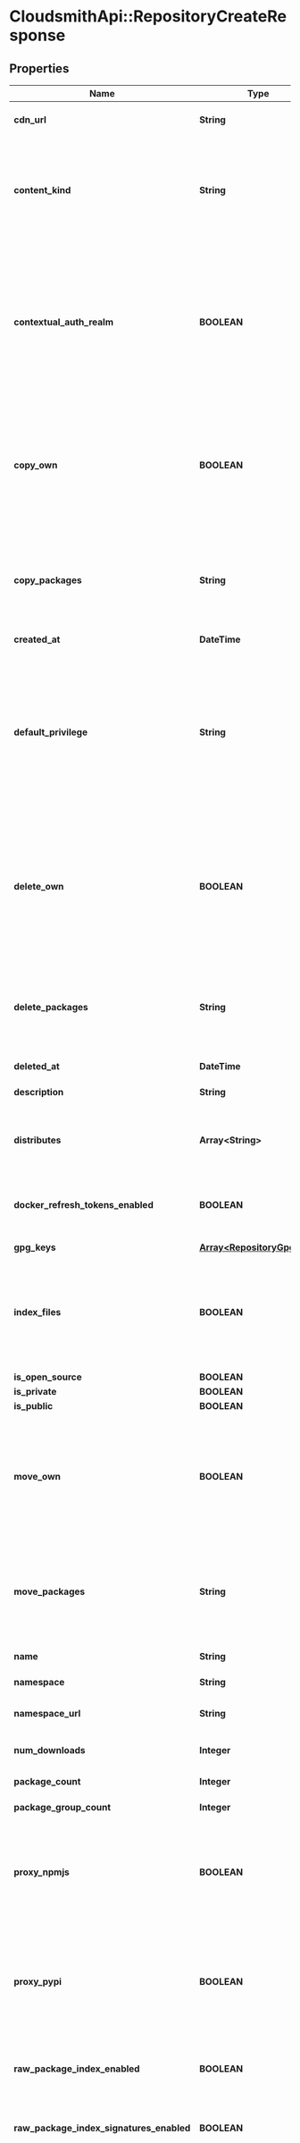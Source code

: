 # CloudsmithApi::RepositoryCreateResponse

## Properties
Name | Type | Description | Notes
------------ | ------------- | ------------- | -------------
**cdn_url** | **String** | Base URL from which packages and other artifacts are downloaded. | [optional] 
**content_kind** | **String** | The repository content kind determines whether this repository contains packages, or provides a distribution of packages from other repositories. You can only select the content kind at repository creation time. | [optional] [default to &#39;Standard&#39;]
**contextual_auth_realm** | **BOOLEAN** | If checked, missing credentials for this repository where basic authentication is required shall present an enriched value in the &#39;WWW-Authenticate&#39; header containing the namespace and repository. This can be useful for tooling such as SBT where the authentication realm is used to distinguish and disambiguate credentials. | [optional] 
**copy_own** | **BOOLEAN** | If checked, users can copy any of their own packages that they have uploaded, assuming that they still have write privilege for the repository. This takes precedence over privileges configured in the &#39;Access Controls&#39; section of the repository, and any inherited from the org. | [optional] 
**copy_packages** | **String** | This defines the minimum level of privilege required for a user to copy packages. Unless the package was uploaded by that user, in which the permission may be overridden by the user-specific copy setting. | [optional] [default to &#39;Read&#39;]
**created_at** | **DateTime** |  | [optional] 
**default_privilege** | **String** | This defines the default level of privilege that all of your organization members have for this repository. This does not include collaborators, but applies to any member of the org regardless of their own membership role (i.e. it applies to owners, managers and members). Be careful if setting this to admin, because any member will be able to change settings. | [optional] [default to &#39;None&#39;]
**delete_own** | **BOOLEAN** | If checked, users can delete any of their own packages that they have uploaded, assuming that they still have write privilege for the repository. This takes precedence over privileges configured in the &#39;Access Controls&#39; section of the repository, and any inherited from the org. | [optional] 
**delete_packages** | **String** | This defines the minimum level of privilege required for a user to delete packages. Unless the package was uploaded by that user, in which the permission may be overridden by the user-specific delete setting. | [optional] [default to &#39;Admin&#39;]
**deleted_at** | **DateTime** |  | [optional] 
**description** | **String** | A description of the repository&#39;s purpose/contents. | [optional] 
**distributes** | **Array&lt;String&gt;** | The repositories distributed through this repo. Adding repos here is only valid if the content_kind is DISTRIBUTION. | [optional] 
**docker_refresh_tokens_enabled** | **BOOLEAN** | If checked, refresh tokens will be issued in addition to access tokens for Docker authentication. This allows unlimited extension of the lifetime of access tokens. | [optional] 
**gpg_keys** | [**Array&lt;RepositoryGpgKey&gt;**](RepositoryGpgKey.md) |  | [optional] 
**index_files** | **BOOLEAN** | If checked, files contained in packages will be indexed, which increase the synchronisation time required for packages. Note that it is recommended you keep this enabled unless the synchronisation time is significantly impacted. | [optional] 
**is_open_source** | **BOOLEAN** |  | [optional] 
**is_private** | **BOOLEAN** |  | [optional] 
**is_public** | **BOOLEAN** |  | [optional] 
**move_own** | **BOOLEAN** | If checked, users can move any of their own packages that they have uploaded, assuming that they still have write privilege for the repository. This takes precedence over privileges configured in the &#39;Access Controls&#39; section of the repository, and any inherited from the org. | [optional] 
**move_packages** | **String** | This defines the minimum level of privilege required for a user to move packages. Unless the package was uploaded by that user, in which the permission may be overridden by the user-specific move setting. | [optional] [default to &#39;Admin&#39;]
**name** | **String** | A descriptive name for the repository. | 
**namespace** | **String** | Namespace to which this repository belongs. | [optional] 
**namespace_url** | **String** | API endpoint where data about this namespace can be retrieved. | [optional] 
**num_downloads** | **Integer** | The number of downloads for packages in the repository. | [optional] 
**package_count** | **Integer** | The number of packages in the repository. | [optional] 
**package_group_count** | **Integer** | The number of groups in the repository. | [optional] 
**proxy_npmjs** | **BOOLEAN** | If checked, Npm packages that are not in the repository when requested by clients will automatically be proxied from the public npmjs.org registry. If there is at least one version for a package, others will not be proxied. | [optional] 
**proxy_pypi** | **BOOLEAN** | If checked, Python packages that are not in the repository when requested by clients will automatically be proxied from the public pypi.python.org registry. If there is at least one version for a package, others will not be proxied. | [optional] 
**raw_package_index_enabled** | **BOOLEAN** | If checked, HTML and JSON indexes will be generated that list all available raw packages in the repository. | [optional] 
**raw_package_index_signatures_enabled** | **BOOLEAN** | If checked, the HTML and JSON indexes will display raw package GPG signatures alongside the index packages. | [optional] 
**replace_packages** | **String** | This defines the minimum level of privilege required for a user to republish packages. Unless the package was uploaded by that user, in which the permission may be overridden by the user-specific republish setting. Please note that the user still requires the privilege to delete packages that will be replaced by the new package; otherwise the republish will fail. | [optional] [default to &#39;Write&#39;]
**replace_packages_by_default** | **BOOLEAN** | If checked, uploaded packages will overwrite/replace any others with the same attributes (e.g. same version) by default. This only applies if the user has the required privilege for the republishing AND has the required privilege to delete existing packages that they don&#39;t own. | [optional] 
**repository_type** | **Integer** | The repository type changes how it is accessed and billed. Private repositories are visible only to you or authorized delegates. Open-Source repositories are always visible to everyone and are restricted by licensing, but are free to use and come with generous bandwidth/storage. You can only select Open-Source at repository creation time. | [optional] 
**repository_type_str** | **String** | The repository type changes how it is accessed and billed. Private repositories are visible only to you or authorized delegates. Public repositories are visible to all Cloudsmith users. | [optional] [default to &#39;Public&#39;]
**resync_own** | **BOOLEAN** | If checked, users can resync any of their own packages that they have uploaded, assuming that they still have write privilege for the repository. This takes precedence over privileges configured in the &#39;Access Controls&#39; section of the repository, and any inherited from the org. | [optional] 
**resync_packages** | **String** | This defines the minimum level of privilege required for a user to resync packages. Unless the package was uploaded by that user, in which the permission may be overridden by the user-specific resync setting. | [optional] [default to &#39;Admin&#39;]
**scan_own** | **BOOLEAN** | If checked, users can scan any of their own packages that they have uploaded, assuming that they still have write privilege for the repository. This takes precedence over privileges configured in the &#39;Access Controls&#39; section of the repository, and any inherited from the org. | [optional] 
**scan_packages** | **String** | This defines the minimum level of privilege required for a user to scan packages. Unless the package was uploaded by that user, in which the permission may be overridden by the user-specific scan setting. | [optional] [default to &#39;Read&#39;]
**self_html_url** | **String** | Website URL for this repository. | [optional] 
**self_url** | **String** | API endpoint where data about this repository can be retrieved. | [optional] 
**show_setup_all** | **BOOLEAN** | If checked, the Set Me Up help for all formats will always be shown, even if you don&#39;t have packages of that type uploaded. Otherwise, help will only be shown for packages that are in the repository. For example, if you have uploaded only NuGet packages, then the Set Me Up help for NuGet packages will be shown only. | [optional] 
**size** | **Integer** | The calculated size of the repository. | [optional] 
**size_str** | **String** | The calculated size of the repository (human readable). | [optional] 
**slug** | **String** | The slug identifies the repository in URIs. | [optional] 
**slug_perm** | **String** | The slug_perm immutably identifies the repository. It will never change once a repository has been created. | [optional] 
**storage_region** | **String** | The Cloudsmith region in which package files are stored. | [optional] [default to &#39;default&#39;]
**strict_npm_validation** | **BOOLEAN** | If checked, npm packages will be validated strictly to ensure the package matches specifcation. You can turn this off if you have packages that are old or otherwise mildly off-spec, but we can&#39;t guarantee the packages will work with npm-cli or other tooling correctly. Turn off at your own risk! | [optional] 
**use_debian_labels** | **BOOLEAN** | If checked, a &#39;Label&#39; field will be present in Debian-based repositories. It will contain a string that identifies the entitlement token used to authenticate the repository, in the form of &#39;source&#x3D;t-&lt;identifier&gt;&#39;; or &#39;source&#x3D;none&#39; if no token was used. You can use this to help with pinning. | [optional] 
**use_default_cargo_upstream** | **BOOLEAN** | If checked, dependencies of uploaded Cargo crates which do not set an explicit value for \&quot;registry\&quot; will be assumed to be available from crates.io. If unchecked, dependencies with unspecified \&quot;registry\&quot; values will be assumed to be available in the registry being uploaded to. Uncheck this if you want to ensure that dependencies are only ever installed from Cloudsmith unless explicitly specified as belong to another registry. | [optional] 
**use_noarch_packages** | **BOOLEAN** | If checked, noarch packages (if supported) are enabled in installations/configurations. A noarch package is one that is not tied to specific system architecture (like i686). | [optional] 
**use_source_packages** | **BOOLEAN** | If checked, source packages (if supported) are enabled in installations/configurations. A source package is one that contains source code rather than built binaries. | [optional] 
**use_vulnerability_scanning** | **BOOLEAN** | If checked, vulnerability scanning will be enabled for all supported packages within this repository. | [optional] 
**user_entitlements_enabled** | **BOOLEAN** | If checked, users can use and manage their own user-specific entitlement token for the repository (if private). Otherwise, user-specific entitlements are disabled for all users. | [optional] 
**view_statistics** | **String** | This defines the minimum level of privilege required for a user to view repository statistics, to include entitlement-based usage, if applicable. If a user does not have the permission, they won&#39;t be able to view any statistics, either via the UI, API or CLI. | [optional] [default to &#39;Read&#39;]


